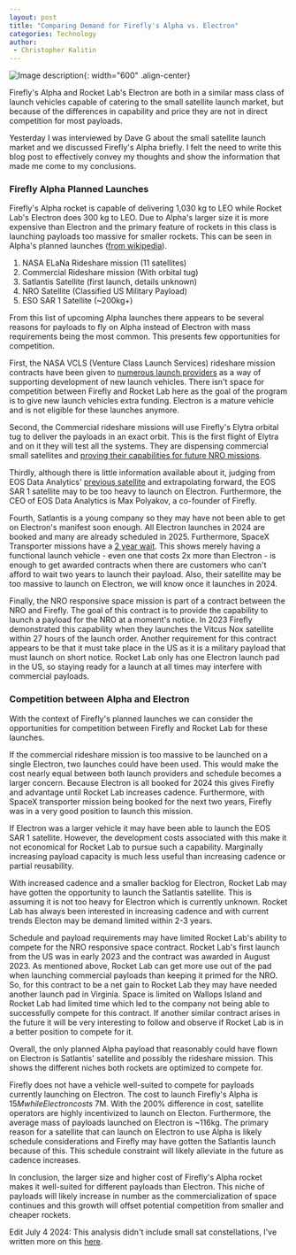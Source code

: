```yaml
---
layout: post
title: "Comparing Demand for Firefly's Alpha vs. Electron"
categories: Technology
author:
 - Christopher Kalitin
---
```

<head>
    <meta property="og:image" content="{{site.url}}/assets/images/firefly-vs-rocketlab/alpha-launch-1.jpg">
</head>

![Image description]({{site.url}}/assets/images/firefly-vs-rocketlab/alpha-launch-1.jpg){: width="600" .align-center}

Firefly's Alpha and Rocket Lab's Electron are both in a similar mass class of launch vehicles capable of catering to the small satellite launch market, but because of the differences in capability and price they are not in direct competition for most payloads.

Yesterday I was interviewed by Dave G about the small satellite launch market and we discussed Firefly's Alpha briefly. I felt the need to write this blog post to effectively convey my thoughts and show the information that made me come to my conclusions.

### <b>Firefly Alpha Planned Launches</b>

Firefly's Alpha rocket is capable of delivering 1,030 kg to LEO while Rocket Lab's Electron does 300 kg to LEO. Due to Alpha's larger size it is more expensive than Electron and the primary feature of rockets in this class is launching payloads too massive for smaller rockets. This can be seen in Alpha's planned launches (<a href="https://en.wikipedia.org/wiki/Firefly_Alpha#Launch_history">from wikipedia</a>).

1. NASA ELaNa Rideshare mission (11 satellites)
2. Commercial Rideshare mission (With orbital tug)
3. Satlantis Satellite (first launch, details unknown)
4. NRO Satellite (Classified US Military Payload)
5. ESO SAR 1 Satellite (~200kg+)

From this list of upcoming Alpha launches there appears to be several reasons for payloads to fly on Alpha instead of Electron with mass requirements being the most common. This presents few opportunities for competition.

First, the NASA VCLS (Venture Class Launch Services) rideshare mission contracts have been given to <a href="https://spacenews.com/three-companies-win-nasa-small-launch-contracts/">numerous launch providers</a> as a way of supporting development of new launch vehicles. There isn't space for competition between Firefly and Rocket Lab here as the goal of the program is to give new launch vehicles extra funding. Electron is a mature vehicle and is not eligible for these launches anymore.

Second, the Commercial rideshare missions will use Firefly's Elytra orbital tug to deliver the payloads in an exact orbit. This is the first flight of Elytra and on it they will test all the systems. They are dispensing commercial small satellites and <a href="https://techcrunch.com/2023/08/08/firefly-debuts-elytra-orbital-transfer-vehicles/?guccounter=1">proving their capabilities for future NRO missions</a>. 

Thirdly, although there is little information available about it, judging from EOS Data Analytics' <a href="https://en.wikipedia.org/wiki/EOS_SAT-1">previous satellite</a> and extrapolating forward, the EOS SAR 1 satellite may to be too heavy to launch on Electron. Furthermore, the CEO of EOS Data Analytics is Max Polyakov, a co-founder of Firefly.

Fourth, Satlantis is a young company so they may have not been able to get on Electron's manifest soon enough. All Electron launches in 2024 are booked and many are already scheduled in 2025. Furthermore, SpaceX Transporter missions have a <a href="https://x.com/SpaceEquities/status/1757826079337615727?s=20">2 year wait</a>. This shows merely having a functional launch vehicle - even one that costs 2x more than Electron - is enough to get awarded contracts when there are customers who can't afford to wait two years to launch their payload. Also, their satellite may be too massive to launch on Electron, we will know once it launches in 2024.

Finally, the NRO responsive space mission is part of a contract between the NRO and Firefly. The goal of this contract is to provide the capability to launch a payload for the NRO at a moment's notice. In 2023 Firefly demonstrated this capability when they launches the Vitcus Nox satellite within 27 hours of the launch order. Another requirement for this contract appears to be that it must take place in the US as it is a military payload that must launch on short notice. Rocket Lab only has one Electron launch pad in the US, so staying ready for a launch at all times may interfere with commercial payloads.

### <b>Competition between Alpha and Electron</b>

With the context of Firefly's planned launches we can consider the opportunities for competition between Firefly and Rocket Lab for these launches. 

If the commercial rideshare mission is too massive to be launched on a single Electron, two launches could have been used. This would make the cost nearly equal between both launch providers and schedule becomes a larger concern. Because Electron is all booked for 2024 this gives Firefly and advantage until Rocket Lab increases cadence. Furthermore, with SpaceX transporter mission being booked for the next two years, Firefly was in a very good position to launch this mission.

If Electron was a larger vehicle it may have been able to launch the EOS SAR 1 satellite. However, the development costs associated with this make it not economical for Rocket Lab to pursue such a capability. Marginally increasing payload capacity is much less useful than increasing cadence or partial reusability.

With increased cadence and a smaller backlog for Electron, Rocket Lab may have gotten the opportunity to launch the Satlantis satellite. This is assuming it is not too heavy for Electron which is currently unknown. Rocket Lab has always been interested in increasing cadence and with current trends Electon may be demand limited within 2-3 years.

Schedule and payload requirements may have limited Rocket Lab's ability to compete for the NRO responsive space contract. Rocket Lab's first launch from the US was in early 2023 and the contract was awarded in August 2023. As mentioned above, Rocket Lab can get more use out of the pad when launching commercial payloads than keeping it primed for the NRO. So, for this contract to be a net gain to Rocket Lab they may have needed another launch pad in Virginia. Space is limited on Wallops Island and Rocket Lab had limited time which led to the company not being able to successfully compete for this contract. If another similar contract arises in the future it will be very interesting to follow and observe if Rocket Lab is in a better position to compete for it.

Overall, the only planned Alpha payload that reasonably could have flown on Electron is Satlantis' satellite and possibly the rideshare mission. This shows the different niches both rockets are optimized to compete for.

Firefly does not have a vehicle well-suited to compete for payloads currently launching on Electron. The cost to launch Firefly's Alpha is $15M while Electron costs ~$7M. With the 200% difference in cost, satellite operators are highly incentivized to launch on Electon. Furthermore, the average mass of payloads launched on Electron is ~116kg. The primary reason for a satellite that can launch on Electron to use Alpha is likely schedule considerations and Firefly may have gotten the Satlantis launch because of this. This schedule constraint will likely alleviate in the future as cadence increases.

In conclusion, the larger size and higher cost of Firefly's Alpha rocket makes it well-suited for different payloads than Electron. This niche of payloads will likely increase in number as the commercialization of space continues and this growth will offset potential competition from smaller and cheaper rockets.

Edit July 4 2024: This analysis didn't include small sat constellations, I've written more on this <a href="https://ckalitin.github.io/space/2024/07/04/small-sat-constellations.html">here</a>.